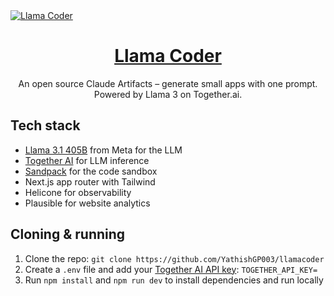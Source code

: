 <a href="https://llamacoder-v1.vercel.app">
  <img alt="Llama Coder" src="./public/og-image.png">
  <h1 align="center">Llama Coder</h1>
</a>

<p align="center">
  An open source Claude Artifacts – generate small apps with one prompt. Powered by Llama 3 on Together.ai.
</p>

## Tech stack

- [Llama 3.1 405B](https://ai.meta.com/blog/meta-llama-3-1/) from Meta for the LLM
- [Together AI](https://togetherai.link/?utm_source=llamacoder&utm_medium=referral&utm_campaign=example-app) for LLM inference
- [Sandpack](https://sandpack.codesandbox.io/) for the code sandbox
- Next.js app router with Tailwind
- Helicone for observability
- Plausible for website analytics

## Cloning & running

1. Clone the repo: `git clone https://github.com/YathishGP003/llamacoder`
2. Create a `.env` file and add your [Together AI API key](https://togetherai.link/?utm_source=llamacoder&utm_medium=referral&utm_campaign=example-app): `TOGETHER_API_KEY=`
3. Run `npm install` and `npm run dev` to install dependencies and run locally